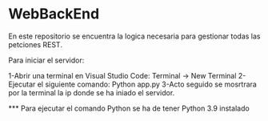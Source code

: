 # WebBackEnd

En este repositorio se encuentra la logica necesaria para gestionar todas las petciones REST.

Para iniciar el servidor:

1-Abrir una terminal en Visual Studio Code: Terminal -> New Terminal
2-Ejecutar el siguiente comando:
	Python app.py
3-Acto seguido se mosrtrara por la terminal la ip donde se ha iniado el servidor.

*** Para ejecutar el comando Python se ha de tener Python 3.9 instalado